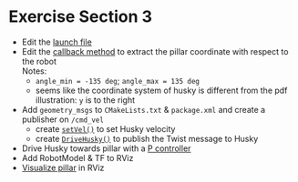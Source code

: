 # Exercise Section 3

- Edit the [launch file](husky_highlevel_controller/launch/husky_controller.launch)
- Edit the [callback method](husky_highlevel_controller/src/HuskyHighlevelController.cpp#L76) to extract the pillar coordinate with respect to the robot  
  Notes:
  - `angle_min = -135 deg`; `angle_max = 135 deg`
  - seems like the coordinate system of husky is different from the pdf illustration: `y` is to the right
- Add `geometry_msgs` to `CMakeLists.txt` & `package.xml` and create a publisher on `/cmd_vel`
  - create [`setVel()`](husky_highlevel_controller/src/HuskyHighlevelController.cpp#L36) to set Husky velocity
  - create [`DriveHusky()`](husky_highlevel_controller/src/HuskyHighlevelController.cpp#L49) to publish the Twist message to Husky
- Drive Husky towards pillar with a [P controller](husky_highlevel_controller/src/HuskyHighlevelController.cpp#L57)
- Add RobotModel & TF to RViz
- [Visualize pillar](husky_highlevel_controller/src/HuskyHighlevelController.cpp#L64) in RViz
